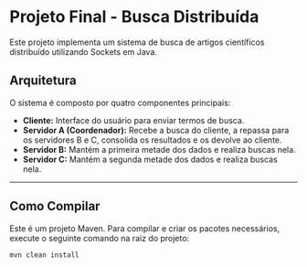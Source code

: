 # Projeto Final - Busca Distribuída

Este projeto implementa um sistema de busca de artigos científicos distribuído utilizando Sockets em Java.

## Arquitetura

O sistema é composto por quatro componentes principais:
- **Cliente:** Interface do usuário para enviar termos de busca.
- **Servidor A (Coordenador):** Recebe a busca do cliente, a repassa para os servidores B e C, consolida os resultados e os devolve ao cliente.
- **Servidor B:** Mantém a primeira metade dos dados e realiza buscas nela.
- **Servidor C:** Mantém a segunda metade dos dados e realiza buscas nela.

---

## Como Compilar

Este é um projeto Maven. Para compilar e criar os pacotes necessários, execute o seguinte comando na raiz do projeto:

```bash
mvn clean install